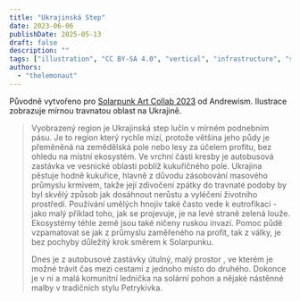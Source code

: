 ```yaml
---
title: "Ukrajinská Step"
date: 2023-06-06
publishDate: 2025-05-13
draft: false
description: ""
tags: ["illustration", "CC BY-SA 4.0", "vertical", "infrastructure", "solar", "ruins", "ukraine"]
authors:
  - "thelemonaut"
---
```


Původně vytvořeno pro [Solarpunk Art Collab 2023](https://andrew-ism.tumblr.com/post/741342402945646592/solarpunk-art-2023-bioregions) od Andrewism. Ilustrace zobrazuje mírnou travnatou oblast na Ukrajině.



> Vyobrazený region je Ukrajinská step lučin v mírném podnebním pásu. Je to region který rychle mizí, protože většina jeho půdy je přeměněná na zemědělská pole nebo lesy za účelem profitu, bez ohledu na místní ekosystém. Ve vrchní části kresby je autobusová zastávka ve vesnické oblasti poblíž kukuřičného pole. Ukrajina pěstuje hodně kukuřice, hlavně z důvodu zásobování masového průmyslu krmivem, takže její zdivočení zpátky do travnaté podoby by byl skvělý způsob jak dosáhnout nerůstu a vyléčení životního prostředí. Používání umělých hnojiv také často vede k eutrofikaci - jako malý příklad toho, jak se projevuje, je na levé straně zelená louže. Ekosystémy téhle země jsou také ničeny ruskou invazí. Pomoc půdě vzpamatovat se jak z průmyslu zaměřeného na profit, tak z války, je bez pochyby důležitý krok směrem k Solarpunku.
> 
> Dnes je z autobusové zastávky útulný, malý prostor , ve kterém je možné trávit čas mezi cestami z jednoho místo do druhého. Dokonce je v ní a malá komunitní lednička na solární pohon a nějaké nástěnné malby v tradičních stylu Petrykivka. 